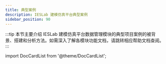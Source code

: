 ```yaml
---
title: 典型案例
description: IESLab 建模仿真平台典型案例
sidebar_position: 90
---
```



:::tip
本节主要介绍 IESLab 建模仿真平台数据管理模块的典型项目案例的被背景、搭建和分析方法。如需深入了解各模块功能文档，请跳转相应帮助文档查阅。
:::

import DocCardList from '@theme/DocCardList';

<DocCardList />